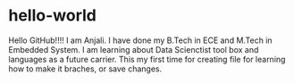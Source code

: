 # hello-world

Hello GitHub!!!!
I am Anjali. I have done my B.Tech in ECE and M.Tech in Embedded System. 
I am learning about Data Scienctist tool box and languages as a future carrier.
This my first time for creating file for learning how to make it braches, or save changes.

